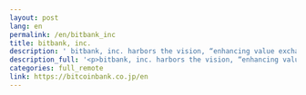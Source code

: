```yaml
---
layout: post
lang: en
permalink: /en/bitbank_inc
title: bitbank, inc.
description: ' bitbank, inc. harbors the vision, “enhancing value exchange with bitcoin technology”. We operate services related to crypto assets and its practical technology, remarkably crypto asset exchange “bitbank.cc”. You can check some of our members’ interview articles from note. (We are hiring!) '
description_full: '<p>bitbank, inc. harbors the vision, “enhancing value exchange with bitcoin technology”. We operate services related to crypto assets and its practical technology, remarkably crypto asset exchange “<a href="https://bitbank.cc/en">bitbank.cc</a>”.<br />You can check some of our members’ interview articles from <a href="https://note.com/bitbank">note</a>. (<a href="https://hrmos.co/pages/bitbank/jobs">We are hiring!</a>)</p>'
categories: full_remote
link: https://bitcoinbank.co.jp/en
---
```

